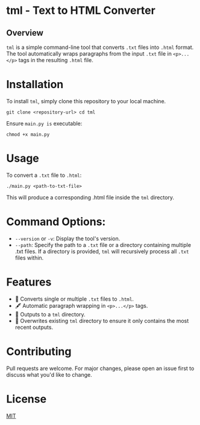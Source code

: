 # tml - Text to HTML Converter

## Overview

`tml` is a simple command-line tool that converts `.txt` files into `.html` format. The tool automatically wraps paragraphs from the input `.txt` file in `<p>...</p>` tags in the resulting `.html` file.

# Installation

To install `tml`, simply clone this repository to your local machine.

``
git clone <repository-url>
cd tml
``

Ensure `main.py is` executable:

``
chmod +x main.py
``
# Usage

To convert a `.txt` file to `.html`:

``
./main.py <path-to-txt-file>
``

This will produce a corresponding .html file inside the `tml` directory.

# Command Options:

* `--version` or `-v`: Display the tool's version.
* `--path`: Specify the path to a `.txt` file or a directory containing multiple .txt files. If a directory is provided, `tml` will recursively process all `.txt` files within.

# Features

* 📄 Converts single or multiple `.txt` files to `.html`.
* 🖋 Automatic paragraph wrapping in `<p>...</p>` tags.
* 📁 Outputs to a `tml` directory.
* 🔄 Overwrites existing `tml` directory to ensure it only contains the most recent outputs.


# Contributing

Pull requests are welcome. For major changes, please open an issue first to discuss what you'd like to change.

# License

[MIT](https://github.com/mnajibi/tml/blob/main/LICENSE)
